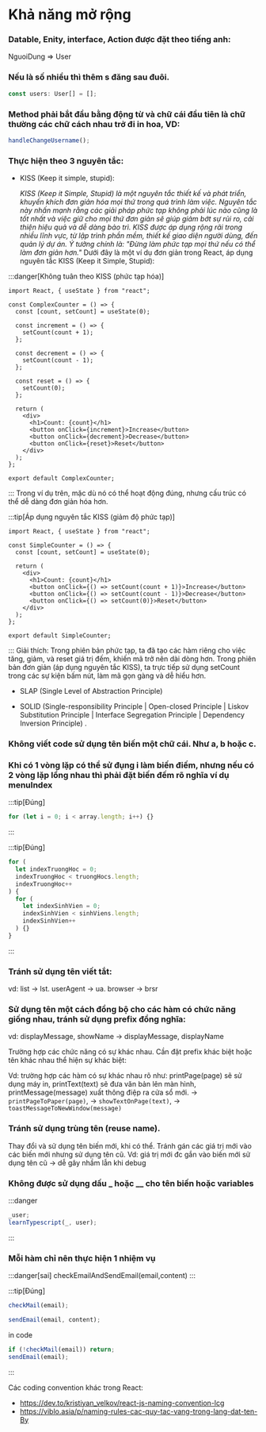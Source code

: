 # Khả năng mở rộng

### Datable, Enity, interface, Action được đặt theo tiếng anh:

NguoiDung => User

### Nếu là số nhiều thì thêm s đăng sau đuôi.

```ts
const users: User[] = [];
```

### Method phải bắt đầu bằng động từ và chữ cái đầu tiên là chữ thường các chữ cách nhau trở đi in hoa, VD:

```ts
handleChangeUsername();
```

### Thực hiện theo 3 nguyên tắc:

- KISS (Keep it simple, stupid):

  _KISS (Keep it Simple, Stupid) là một nguyên tắc thiết kế và phát triển, khuyến khích đơn giản hóa mọi thứ trong quá trình làm việc. Nguyên tắc này nhấn mạnh rằng các giải pháp phức tạp không phải lúc nào cũng là tốt nhất và việc giữ cho mọi thứ đơn giản sẽ giúp giảm bớt sự rủi ro, cải thiện hiệu quả và dễ dàng bảo trì. KISS được áp dụng rộng rãi trong nhiều lĩnh vực, từ lập trình phần mềm, thiết kế giao diện người dùng, đến quản lý dự án. Ý tưởng chính là: "Đừng làm phức tạp mọi thứ nếu có thể làm đơn giản hơn."_
  Dưới đây là một ví dụ đơn giản trong React, áp dụng nguyên tắc KISS (Keep it Simple, Stupid):

:::danger[Không tuân theo KISS (phức tạp hóa)]

```tsx
import React, { useState } from "react";

const ComplexCounter = () => {
  const [count, setCount] = useState(0);

  const increment = () => {
    setCount(count + 1);
  };

  const decrement = () => {
    setCount(count - 1);
  };

  const reset = () => {
    setCount(0);
  };

  return (
    <div>
      <h1>Count: {count}</h1>
      <button onClick={increment}>Increase</button>
      <button onClick={decrement}>Decrease</button>
      <button onClick={reset}>Reset</button>
    </div>
  );
};

export default ComplexCounter;
```

:::
Trong ví dụ trên, mặc dù nó có thể hoạt động đúng, nhưng cấu trúc có thể dễ dàng đơn giản hóa hơn.

:::tip[Áp dụng nguyên tắc KISS (giảm độ phức tạp)]

```tsx
import React, { useState } from "react";

const SimpleCounter = () => {
  const [count, setCount] = useState(0);

  return (
    <div>
      <h1>Count: {count}</h1>
      <button onClick={() => setCount(count + 1)}>Increase</button>
      <button onClick={() => setCount(count - 1)}>Decrease</button>
      <button onClick={() => setCount(0)}>Reset</button>
    </div>
  );
};

export default SimpleCounter;
```

:::
Giải thích:
Trong phiên bản phức tạp, ta đã tạo các hàm riêng cho việc tăng, giảm, và reset giá trị đếm, khiến mã trở nên dài dòng hơn.
Trong phiên bản đơn giản (áp dụng nguyên tắc KISS), ta trực tiếp sử dụng setCount trong các sự kiện bấm nút, làm mã gọn gàng và dễ hiểu hơn.

- SLAP (Single Level of Abstraction Principle)

- SOLID (Single-responsibility Principle | Open-closed Principle | Liskov Substitution Principle | Interface Segregation Principle | Dependency Inversion Principle) .

### Không viết code sử dụng tên biến một chữ cái. Như a, b hoặc c.

### Khi có 1 vòng lặp có thể sử đụng i làm biến điếm, nhưng nếu có 2 vòng lặp lồng nhau thì phải đặt biến đếm rõ nghĩa ví dụ menuIndex

:::tip[Đúng]

```ts
for (let i = 0; i < array.length; i++) {}
```

:::

:::tip[Đúng]

```ts
for (
  let indexTruongHoc = 0;
  indexTruongHoc < truongHocs.length;
  indexTruongHoc++
) {
  for (
    let indexSinhVien = 0;
    indexSinhVien < sinhViens.length;
    indexSinhVien++
  ) {}
}
```

:::

### Tránh sử dụng tên viết tắt:

vd:
list → lst.
userAgent → ua.
browser → brsr

### Sử dụng tên một cách đồng bộ cho các hàm có chức năng giống nhau, tránh sử dụng prefix đồng nghĩa:

vd: displayMessage, showName → displayMessage, displayName

Trường hợp các chức năng có sự khác nhau. Cần đặt prefix khác biệt hoặc tên khác nhau thể hiện sự khác biệt:

Vd: trường hợp các hàm có sự khác nhau rõ như:
printPage(page) sẽ sử dụng máy in,
printText(text) sẽ đưa văn bản lên màn hình,
printMessage(message) xuất thông điệp ra cửa sổ mới.
→ `printPageToPaper(page)`,
→ `showTextOnPage(text)`,
→ `toastMessageToNewWindow(message)`

### Tránh sử dụng trùng tên (reuse name).

Thay đổi và sử dụng tên biến mới, khi có thể. Tránh gán các giá trị mới vào các biến mới nhưng sử dụng tên cũ.
Vd: giá trị mới đc gắn vào biến mới sử dụng tên cũ → dễ gây nhầm lẫn khi debug

### Không được sử dụng dấu \_ hoặc \_\_ cho tên biến hoặc variables

:::danger

```ts
_user;
learnTypescript(_, user);
```

:::

### Mỗi hàm chỉ nên thực hiện 1 nhiệm vụ

:::danger[sai]
checkEmailAndSendEmail(email,content)
:::

:::tip[Đúng]

```ts
checkMail(email);
```

```ts
sendEmail(email, content);
```

in code

```ts
if (!checkMail(email)) return;
sendEmail(email);
```

:::

Các coding convention khác trong React:

- https://dev.to/kristiyan_velkov/react-js-naming-convention-lcg
- https://viblo.asia/p/naming-rules-cac-quy-tac-vang-trong-lang-dat-ten-By
